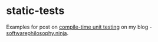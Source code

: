 # static-tests
Examples for post on [compile-time unit testing][2] on my blog - [softwarephilosophy.ninja][1].

[1]: http://softwarephilosophy.ninja/
[2]: http://softwarephilosophy.ninja/compile-time-unit-testing

